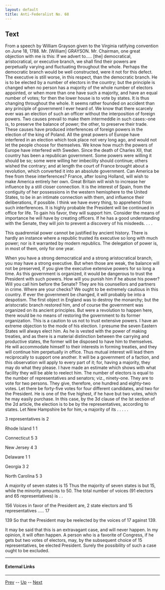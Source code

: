 ```yaml
---
layout: default
title: Anti-Federalist No. 68
---
```


## Text

From a speech by William Grayson given to the Virginia ratifying convention on June 18, 1788. Mr. [William] GRAYSON. Mr. Chairman, one great objection with me is this: If we advert to..... [the] democratical, aristocratical, or executive branch, we shall find their powers are perpetually varying and fluctuating throughout the whole. Perhaps the democratic branch would be well constructed, were it not for this defect. The executive is still worse, in this respect, than the democratic branch. He is to be elected by a number of electors in the country; but the principle is changed when no person has a majority of the whole number of electors appointed, or when more than one have such a majority, and have an equal number of votes; for then the lower house is to vote by states. It is thus changing throughout the whole. It seems rather founded on accident than any principle of government I ever heard of. We know that there scarcely ever was an election of such an officer without the interposition of foreign powers. Two causes prevail to make them intermeddle in such cases:-one is, to preserve the balance of power; the other, to preserve their trade. These causes have produced interferences of foreign powers in the election of the king of Poland. All the great powers of Europe have interfered in an election which took place not very long ago, and would not let the people choose for themselves. We know how much the powers of Europe have interfered with Sweden. Since the death of Charles XII, that country has been a republican government. Some powers were willing it should be so; some were willing her imbecility should continue; others wished the contrary; and at length the court of France brought about a revolution, which converted it into an absolute government. Can America be free from these interferences? France, after losing Holland, will wish to make America entirely her own. Great Britain will wish to increase her influence by a still closer connection. It is the interest of Spain, from the contiguity of her possessions in the western hemisphere to the United States, to be in an intimate connection with them, and influence their deliberations, if possible. I think we have every thing, to apprehend from such interferences. It is highly probable the President will be continued in office for life. To gain his favor, they will support him. Consider the means of importance he will have by creating officers. If he has a good understanding with the Senate, they will join to prevent a discovery of his misdeeds. . . .

This quadrennial power cannot be justified by ancient history. There is hardly an instance where a republic trusted its executive so long with much power; nor is it warranted by modern republics. The delegation of power is, in most of them, only for one year.

When you have a strong democratical and a strong aristocratical branch, you may have a strong executive. But when those are weak, the balance will not be preserved, if you give the executive extensive powers for so long a time. As this government is organized, it would be dangerous to trust the President with such powers. How will you punish him if he abuse his power? Will you call him before the Senate? They are his counsellors and partners in crime. Where are your checks? We ought to be extremely cautious in this country. If ever the government be changed, it will probably be into a despotism. The first object in England was to destroy the monarchy; but the aristocratic branch restored him, and of course the government was organized on its ancient principles. But were a revolution to happen here, there would be no means of restoring the government to its former organization. This is a caution to us not to trust extensive powers. I have an extreme objection to the mode of his election. I presume the seven Eastern States will always elect him. As he is vested with the power of making treaties, and as there is a material distinction between the carrying and productive states, the former will be disposed to have him to themselves. He will accommodate himself to their interests in forming treaties, and they will continue him perpetually in office. Thus mutual interest will lead them reciprocally to support one another. It will be a government of a faction, and this observation will apply to every part of it; for, having a majority, they may do what they please. I have made an estimate which shows with what facility they will be able to reelect him. The number of electors is equal to the number of representatives and senators; viz., ninety-one. They are to vote for two persons. They give, therefore, one hundred and eighty-two votes. Let there be forty-five votes for four different candidates, and two for the President. He is one of the five highest, if he have but two votes, which he may easily purchase. In this case, by the 3d clause of the lst section of the 2d article, the election is to be by the representatives, according to states. Let New Hampshire be for him,-a majority of its . . . . .

3 representatives is 2

Rhode Island 1 1

Connecticut 5 3

New Jersey 4 3

Delaware 1 1

Georgia 3 2

North Carolina 5 3

A majority of seven states is 15 Thus the majority of seven states is but 15, while the minority amounts to 50. The total number of voices (91 electors and 65 representatives) is . .

156 Voices in favor of the President are, 2 state electors and 15 representatives ..... 17

139 So that the President may be reelected by the voices of 17 against 139.

It may be said that this is an extravagant case, and will never happen. In my opinion, it will often happen. A person who is a favorite of Congress, if he gets but two votes of electors, may, by the subsequent choice of 15 representatives, be elected President. Surely the possibility of such a case ought to be excluded.

---
#### External Links

---

[Prev](67.md) -- [Up](README.md) -- [Next](69.md)